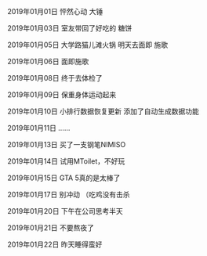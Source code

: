 2019年01月01日
怦然心动 大锤

2019年01月03日
室友带回了好吃的 糖饼

2019年01月05日
大学路猫儿滩火锅
明天去面即 施歌

2019年01月06日
面即施歌

2019年01月08日
终于去体检了

2019年01月09日
保重身体运动起来

2019年01月10日
小排行数据恢复更新
添加了自动生成数据功能

2019年01月11日
……

2019年01月13日
买了一支钢笔NIMISO

2019年01月14日
试用MToilet，不好玩

2019年01月15日
GTA 5真的是太棒了

2019年01月17日
别冲动 （吃鸡没有击杀

2019年01月20日
下午在公司思考半天

2019年01月21日
不要熬夜了

2019年01月22日
昨天睡得蛮好